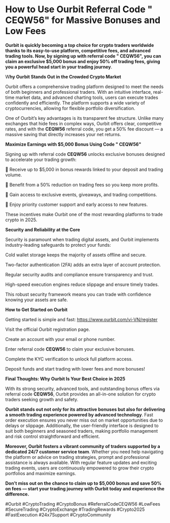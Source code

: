 # How to Use Ourbit Referral Code " CEQW56" for Massive  Bonuses and Low Fees

**Ourbit is quickly becoming a top choice for crypto traders worldwide thanks to its easy-to-use platform, competitive fees, and advanced trading tools. Now, by signing up with referral code " CEQW56", you can claim an exclusive $5,000 bonus and enjoy 50% off trading fees, giving you a powerful head start in your trading journey**.

W**hy Ourbit Stands Out in the Crowded Crypto Market**

Ourbit offers a comprehensive trading platform designed to meet the needs of both beginners and professional traders. With an intuitive interface, real-time market data, and advanced charting tools, users can execute trades confidently and efficiently. The platform supports a wide variety of cryptocurrencies, allowing for flexible portfolio diversification.

One of Ourbit’s key advantages is its transparent fee structure. Unlike many exchanges that hide fees in complex ways, Ourbit offers clear, competitive rates, and with the **CEQW56** referral code, you get a 50% fee discount — a massive saving that directly increases your net returns.

**Maximize Earnings with $5,000 Bonus Using Code " CEQW56"**

Signing up with referral code **CEQW56** unlocks exclusive bonuses designed to accelerate your trading growth:

🎁 Receive up to $5,000 in bonus rewards linked to your deposit and trading volume.

💸 Benefit from a 50% reduction on trading fees so you keep more profits.

🎉 Gain access to exclusive events, giveaways, and trading competitions.

🤝 Enjoy priority customer support and early access to new features.

These incentives make Ourbit one of the most rewarding platforms to trade crypto in 2025.

**Security and Reliability at the Core**

Security is paramount when trading digital assets, and Ourbit implements industry-leading safeguards to protect your funds:

Cold wallet storage keeps the majority of assets offline and secure.

Two-factor authentication (2FA) adds an extra layer of account protection.

Regular security audits and compliance ensure transparency and trust.

High-speed execution engines reduce slippage and ensure timely trades.

This robust security framework means you can trade with confidence knowing your assets are safe.

**How to Get Started on Ourbit**

Getting started is simple and fast: https://www.ourbit.com/vi-VN/register

Visit the official Ourbit registration page.

Create an account with your email or phone number.

Enter referral code **CEQW56** to claim your exclusive bonuses.

Complete the KYC verification to unlock full platform access.

Deposit funds and start trading with lower fees and more bonuses!

**Final Thoughts: Why Ourbit Is Your Best Choice in 2025**

With its strong security, advanced tools, and outstanding bonus offers via referral code **CEQW56**, Ourbit provides an all-in-one solution for crypto traders seeking growth and safety. 

**Ourbit stands out not only for its attractive bonuses but also for delivering a smooth trading experience powered by advanced technology**. Fast order execution ensures you never miss out on market opportunities due to delays or slippage. Additionally, the user-friendly interface is designed to suit both beginners and seasoned traders, making portfolio management and risk control straightforward and efficient.

**Moreover, Ourbit fosters a vibrant community of traders supported by a dedicated 24/7 customer service team**. Whether you need help navigating the platform or advice on trading strategies, prompt and professional assistance is always available. With regular feature updates and exciting trading events, users are continuously empowered to grow their crypto portfolios and maximize earnings.


**Don’t miss out on the chance to claim up to $5,000 bonus and save 50% on fees — start your trading journey with Ourbit today and experience the difference.**

#Ourbit #CryptoTrading #CryptoBonus #ReferralCodeCEQW56 #LowFees #SecureTrading #CryptoExchange #TradingRewards #Crypto2025 #FastExecution #24x7Support #CryptoCommunity



